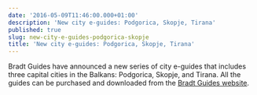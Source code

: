 ```yaml
---
date: '2016-05-09T11:46:00.000+01:00'
description: 'New city e-guides: Podgorica, Skopje, Tirana'
published: true
slug: new-city-e-guides-podgorica-skopje
title: 'New city e-guides: Podgorica, Skopje, Tirana'
---
```


Bradt Guides have announced a new series of city e-guides that includes three capital cities in the Balkans: Podgorica, Skopje, and Tirana. All the guides can be purchased and downloaded from the <a href="http://www.bradtguides.com/shop/series/city-guides.html">Bradt Guides website</a>.<br />
<br />